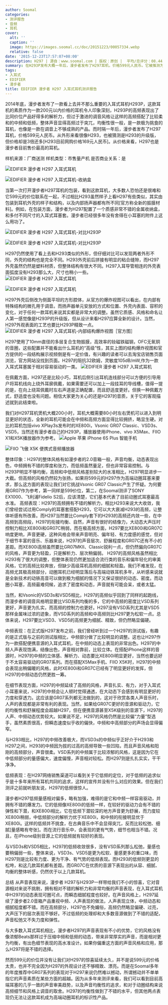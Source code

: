 ```yaml
---
author: Soomal
categories:
- 测评报告
- 音频
- 耳机
cover:
  alt: ''
  caption: ''
  image: https://images.soomal.cc/doc/20151223/00057334.webp
  relative: false
date: '2015-12-23T17:57:07+08:00'
description: H297 | 源自：www.soomal.com | 版权：原创 |  平均/总评分：08.44/903
summary: 在H293P发布大概一年后，漫步者发布了H297耳机，价格599元人民币。它被推测为H293P的升级版，但价格却提高了两倍还多。599的价格几乎是漫步者卖的最贵的耳机产品，而在这个价位上竞争对手是谁，发烧友显然不会陌生？
tags:
- 入耳式
- EDIFIER
- 漫步者
title: EDIFIER 漫步者 H297 入耳式耳机测评报告
---
```


2014年底，漫步者发布了一款看上去并不那么重要的入耳式耳机H293P，这款耳机的素质作为一款200元以内价格的耳机令人印象深刻，H293P的高频表现出了比同价位产品好得多的解析力，但过于激进的调音风格让这样的高频搭配了比较柔和的中频和低频，整体声音显得高频过于突兀，均衡性很一般，是一款极为挑食的耳机，也像是一款在调音上不够成熟的产品。而时隔一年后，漫步者发布了H297耳机，价格599元人民币。从外形来看很像H293，也被猜测是H293的升级版，但价格却是3倍还多[H293目前网购价格169元人民币]。从价格来看，H297也是漫步者目前售价最高的耳机。



样机来源：厂商送测
样机类型：市售量产机
是否商业关系：是



![EDIFIER 漫步者 H297 入耳式耳机](https://images.soomal.cc/doc/20151214/00057138.webp)



![EDIFIER 漫步者 H297 入耳式耳机-收纳盒](https://images.soomal.cc/doc/20151214/00057150.webp)



当第一次打开漫步者H297耳机的包装，看到这款耳机，大多数人恐怕还是很难和它599元的价位联系在一起，不过相比H293虽然样子上看H297有些类似，其实由包装到耳机外壳的样子和结构，以及内部扬声器都有所不同[官方称全新的振膜材料]。例如，在包装方面，漫步者为H297配置了一个质感非常不错的金属收纳盒，和多付不同尺寸的入耳式耳塞套。漫步者已经很多年没有舍得在小耳塞的附件上这么用功了。



![EDIFIER 漫步者 H297 入耳式耳机-对比H293P](https://images.soomal.cc/doc/20151223/00057332.webp)



![EDIFIER 漫步者 H297 入耳式耳机-对比H293P](https://images.soomal.cc/doc/20151223/00057333.webp)



H297仍然使用了看上去和H293类似的外形，但仔细对比可以发现两者外形不同，外壳的结构也是完全不同。H293外壳前后拼接有明显的粘合缝隙，而H297外壳虽然仍然是塑料材质，但整体结构有很大不同。H297入耳导管相连的外壳表面弧度没有H293那么大，尺寸也稍小一些。
![EDIFIER 漫步者 H297 入耳式耳机](https://images.soomal.cc/doc/20151214/00057152.webp)




![EDIFIER 漫步者 H297 入耳式耳机](https://images.soomal.cc/doc/20151214/00057140.webp)




H297外壳后侧改为侧面平坦的方形腔体，从官方的爆炸视图可以看出，在内部有特殊结构的微孔用于调音。而扬声器单元安放的方式和位置、外壳内表面、容积的变化，对于任何一款耳机来说其实都是非常大的调整。虽然它质感、风格和命名让人第一感觉像是H293P的升级版，但从设计来看H297应算全新的设计。当然，H297外观表面的工艺也要比H293P精致一点。
![EDIFIER 漫步者 H297 入耳式耳机-内部结构爆炸视图［官方图］](https://images.soomal.cc/doc/20151223/00057331.webp)




H297使用了10mm直径的多层复合生物振膜，高效率的钕磁铁磁钢，OFC无氧铜的音圈，这些配置并不能看出什么耳机的“高级”性，其实上图的结构爆炸视图和官方提供的一段结构展示视频倒是有一定价值，有兴趣的读者可以去淘宝店销售页面浏览，官方网站没找到页面。H297的阻抗32欧姆，灵敏度105dB/mW,作为一款入耳式耳塞属于相对容易驱动的一类。
![EDIFIER 漫步者 H297 入耳式耳机](https://images.soomal.cc/doc/20151214/00057139.webp)




在佩戴方面，H297还是比较小巧，耳机后侧引出耳机连线部分可以方便的引导用户将耳机线向上绕外耳廓佩戴，如果需要还可以加上一段挂耳的导线槽，值得一提的是，在向上绕耳佩戴时左右声道是正确配置，而且舒适度更好。但换一种佩戴方式，舒适度也没有问题。相信大家更为关心的还是H297的音质，关于它的客观描述就到此结束啦。

我们对H297耳机煲机大概200小时，耳机大概需要80小时左右煲机可以进入到明显更好的状态，全新的耳机可能会在中频和高频方面显得比较拥挤，略显生硬。对比的耳机包括vivo XPlay3s发布时的XE800i，Vsonic GR07 Classic、VSD3s、VSD5，当然还有漫步者自己的H293P。播放器使用iPhone、vivo X5Max、FIIO X1和X5K播放器作为参考。
![Apple 苹果 iPhone 6S Plus 智能手机](https://images.soomal.cc/doc/20150925/00055096_01.webp)




![FIIO 飞傲 X5K 便携式音频播放器](https://images.soomal.cc/doc/20150623/00052585_01.webp)




整体印象：H297的整体风格有如漫步者的2.0音箱一般，声音均衡，动态表现出色，中频拥有不错的厚度和张力，而低频虽然量足，但也非常容易控制。与H293P明显不够均衡，高频和中低频风格差别较大的水准相比，H297明显进步一大截。但高频的风格仍然较为张扬，如果将599元的H297作为高端动圈耳塞来要求，那么这方面的表现让我们对它挑战Vsonic GR07 Classic产生了怀疑。为何要用GR07作为参考，第一同样是599价位，第二，在Soomal测评了SONY EX1000、飞利浦Fidelio S2后，应该清楚，它们基本代表了目前动圈式耳塞最高水准。
高频表现：H297的高频拥有不错的解析力，相比H293来说大大收敛，我们曾经尝试过用Comply的耳塞套搭配H293，它可以大大衰减H293的高频，让整体听感有所改善。而H297当然要比Comply套下的H293的高频还内敛一些，在中高频到高频段，H297的衔接均衡、自然，声音有很好的结像力，大动态大声压时控制力相比XE800i和GR07C稍弱，而在极高频方面，H297要比XE800i和GR07C响度更响，声音更硬，这种风格会带来声音明亮、偏年轻、有力度感的感觉，但对于细节丰富的音乐、乐器来说，H297的声音层次、舒展程度和GR07C还有不小的差距。而XE800i高频虽然要比GR07MKII、Classic锐利一点，但仍然偏向GR07C的风格，声音更为轻盈，只是解析力、层次稍偏弱。
H297的高频风格虽然相比H293有了很大的调整，但整体表现仍然更加适合流行类的音乐和偏年轻化的审美风格，它的高频比较奔放，但缺少高级耳机高频的细腻和轻盈。我们不难发现，在高频尤其极高频部分，动圈耳机已经明显落后与高端动铁耳机多年，从听感来说就是全新技术的动铁高音可以做到极为细腻的情况下又保证很好的动态、密度。而动圈小耳塞，高频最难伺候，追求了密度和动态，声音就有可能会呆，或者太猛。

当然，和Vsonic的VSD3s和VSD5相比，H297的高频似乎回到了同样的起跑线，而漫步者的调音风格明显要比VSD系列均衡的多，它的中高频的密度比VSD系列更好，声音更为扎实，而高频的控制力也更好。H297没有VSD系列尤其是VSD5那样金属味过浓的迹象，而VSD系列的高频和中高频则比H297更为松软一点。总体来说，H297要比VSD3、VSD5的高频更为细腻、精致，但仍然略显偏硬。

中频表现：在正式版H297发布之前，我们曾经听到过一个H297的测试版，有趣的是正式版与之前的测试版相比，中频部分做了比较明显的调整。这也让H297作为一款搭配便携音源的入耳式耳机，在中频的动态上表现的非常出色。H297的中频人声表现饱满，结像出色，声音相对靠前，比较立体。在搭配iPhone这样的音源时，H297的中频的立体感、解析力、动态要比XE800i明显更好，当然也要远好于不太容易驱动的GR07系列。而在搭配X5Max手机、FIIO X5K时，H297的中频会表现出稍偏暖的风格，此时XE800i和GR07C已经有了明显更好的发挥，但H297的中频动态仍然更胜一筹。

在细节表现方面，H297的中频延续了高频的风格，声音扎实、有力，对于入耳式小耳塞来说，H297的中频会让人顿时觉得通透，在大动态下会感到有明显更好的力度和穿透力。这应该是GR07系列都无法做到的，这对于欣赏各类人声音乐时，人声的表现都是非常有利的表现。当然，如果给GR07C更好的音源和驱动力，它的均衡性和舒展程度会超越H297，但在便携音源甚至X5K级别的音源下，H297的人声、中频动态优势较大。如果说不足，H297的风格仍然是比较偏“力量”型选手，虽然素质很高，但瞬态速度似乎收的偏快，中频和中高频部分的声场会显得偏窄。

与H293相比，H297的中频改善极大，而VSD3s的中频似乎正好介于H293和H297之间，H293的中频因为拔的过高的高频导致一些凹陷，而且声音风格和阳刚的高频部分，声音很柔。VSD系列的中频属于比较浓郁的风格，这是因为它在中低频部分的量感偏大，速度偏慢，声音相对较松。而H297则是扎扎实实，干干净净。

低频表现：在H297网络销售渠道可以看到关于它低频的定位，对于低频的追求似乎是十多年来所有耳机共同的追求，这样的宣传并没有什么对应的效果。但在我们测评之前就听朋友说，H297的低频很惊人。

漫步者H297低频量感相对偏多，略有加强，难得的是它和中频一样容易驱动，并拥有不错的爆发力。它的低频像XE800i的低频一样，在较好的驱动力会有不错的弹性和下潜，和XE800i相比，它在低频下潜较深的地方声音更为舒展，而力度较XE800i稍弱，中低频部分的解析力优于XE800i，和中频的衔接明显优于XE800i。这样的低频并不挑食，在古典音乐中不会显得突兀，反而比较松弛、细腻[量感略有夸张]。而在流行音乐中，会表现的更有气势，细节也相当不错。况且，在iPhone级别音源上它的低频就有较好的表现。

与VSD3s和VSD5相比，H297的低频收敛很多，没有VSD系列那么松弛，量感也要稍偏弱一些，整体来说，VSD3s、VSD5是更为松软、量感更多的重口味，而H297则是比较有力度、更为干净、有气势的低频表现。而H293的低频则更显的松垮，和这几款耳机都有差距。而GR07C在优质的音源下表现出的从容、细腻、均衡的整体听感，仍然优于以上几款耳机。

总结
从声音表现来说，漫步者 H297与H293P一样带给我们不小的惊喜，它对音源相对来说不挑剔，拥有相对不错的解析力和非常均衡的声音表现，在入耳式耳机中H297的动态表现可圈可点，而瞬态细腻程度也较好。在声音风格上，H297延续了漫步者2.0音箱产品重视中频、人声表现的做法，人声表现立体，中频动态和细腻程度都不错。而在高频部分，H297也不免媚俗，高频仍然略显偏硬、过亮，大声压下的层次表现不够好。不过低频的处理却和大多数音源做到了不错的适配，声音松弛又不失力度和弹性。

与大多数入耳式耳机相比，漫步者H297的声音表现有不小的优势，它的风格没有像浓郁Beats那样过于压缩中频和低频的动态，带来非常厚实的声音，而是相对更为均衡，有出色细节表现的高水准设计。如果你偏重这方面的声音风格和应用，那么H297将是不错的选择。

然而599元的价位并没有让我们对H297的惊喜延续太久，并不是说599元的价格太贵，也并不完全因为H297的外观设计还不够精致、漂亮。而是在Soomal多年的年度推荐中GR07系列的表现对于H297来说仍然难以撼动，所谓撼动并不单单指它的声音素质在某些方面的超越。因为从多年来测评来看，我们可以看到目前高端耳塞的几乎一致的声音审美趋势，以及声音均衡性的追求，和对于动圈结构来说高频细节和风格上调音的取舍。H297的均衡性做到了不错的水平，但其他两点表现仍无法让这款耳机成为高端动圈耳机的标识性产品。